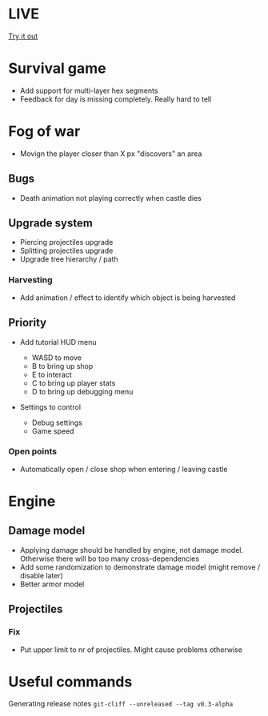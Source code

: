 # LIVE
[Try it out](https://lucb31.github.io/game-engine-go/)

# Survival game
- Add support for multi-layer hex segments 
- Feedback for day is missing completely. Really hard to tell

# Fog of war
- Movign the player closer than X px "discovers" an area 

## Bugs
- Death animation not playing correctly when castle dies

## Upgrade system
- Piercing projectiles upgrade
- Splitting projectiles upgrade
- Upgrade tree hierarchy / path

### Harvesting
- Add animation / effect to identify which object is being harvested

## Priority
- Add tutorial HUD menu
    - WASD to move
    - B to bring up shop
    - E to interact
    - C to bring up player stats
    - D to bring up debugging menu

- Settings to control
    - Debug settings
    - Game speed

### Open points
- Automatically open / close shop when entering / leaving castle

# Engine

## Damage model
- Applying damage should be handled by engine, not damage model. Otherwise there will bo too many cross-dependencies
- Add some randomization to demonstrate damage model (might remove / disable later) 
- Better armor model

## Projectiles
### Fix
- Put upper limit to nr of projectiles. Might cause problems otherwise


# Useful commands
Generating release notes 
`git-cliff --unreleased --tag v0.3-alpha`

